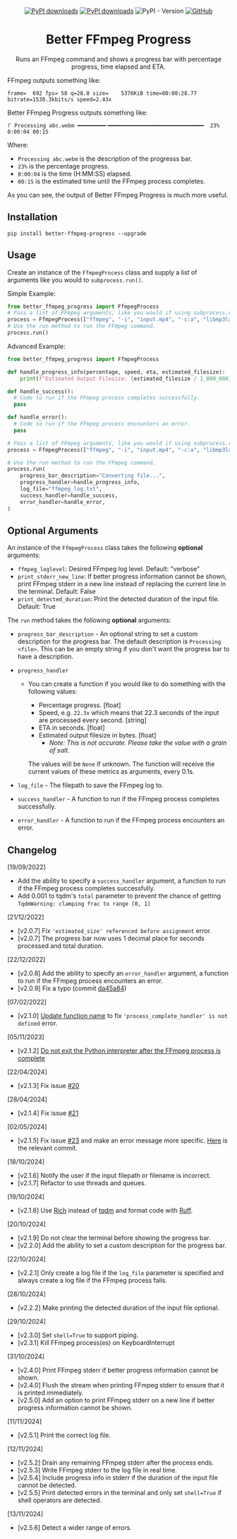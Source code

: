 <div align="center">

[![PyPI downloads](https://img.shields.io/pypi/dm/better-ffmpeg-progress?label=PyPI&color=blue)](https://pypistats.org/packages/better-ffmpeg-progress)
[![PyPI downloads](https://img.shields.io/pypi/dd/better-ffmpeg-progress?label=PyPI&color=blue)](https://pypistats.org/packages/better-ffmpeg-progress)
![PyPI - Version](https://img.shields.io/pypi/v/better-ffmpeg-progress)
[![GitHub](https://img.shields.io/github/license/crypticsignal/better-ffmpeg-progress?label=License&color=blue)](LICENSE.txt)

# Better FFmpeg Progress
Runs an FFmpeg command and shows a progress bar with percentage progress, time elapsed and ETA.
</div>

FFmpeg outputs something like:
```
frame=  692 fps= 58 q=28.0 size=    5376KiB time=00:00:28.77 bitrate=1530.3kbits/s speed=2.43x
```
Better FFmpeg Progress outputs something like:
```
⠏ Processing abc.webm ━━━━━━━━━╺━━━━━━━━━━━━━━━━━━━━━━━━━━━━━━  23% 0:00:04 00:15
```
Where:
- `Processing abc.webm` is the description of the progresss bar.
- `23%` is the percentage progress.
- `0:00:04` is the time (H:MM:SS) elapsed.
- `00:15` is the estimated time until the FFmpeg process completes.

As you can see, the output of Better FFmpeg Progress is much more useful.

## Installation
```
pip install better-ffmpeg-progress --upgrade
```

## Usage
Create an instance of the `FfmpegProcess` class and supply a list of arguments like you would to `subprocess.run()`.

Simple Example:
```py
from better_ffmpeg_progress import FfmpegProcess
# Pass a list of FFmpeg arguments, like you would if using subprocess.run()
process = FfmpegProcess(["ffmpeg", "-i", "input.mp4", "-c:a", "libmp3lame", "output.mp3"])
# Use the run method to run the FFmpeg command.
process.run()
```

Advanced Example:
```py
from better_ffmpeg_progress import FfmpegProcess

def handle_progress_info(percentage, speed, eta, estimated_filesize):
    print(f"Estimated Output Filesize: {estimated_filesize / 1_000_000} MB")

def handle_success():
  # Code to run if the FFmpeg process completes successfully.
  pass

def handle_error():
  # Code to run if the FFmpeg process encounters an error.
  pass

# Pass a list of FFmpeg arguments, like you would if using subprocess.run() or subprocess.Popen()
process = FfmpegProcess(["ffmpeg", "-i", "input.mp4", "-c:a", "libmp3lame", "output.mp3"])

# Use the run method to run the FFmpeg command.
process.run(
    progress_bar_description="Converting file...",
    progress_handler=handle_progress_info,
    log_file="ffmpeg_log.txt",
    success_handler=handle_success,
    error_handler=handle_error,
)
```

## Optional Arguments
An instance of the `FfmpegProcess` class takes the following **optional** arguments:

- `ffmpeg_loglevel`: Desired FFmpeg log level. Default: "verbose"
- `print_stderr_new_line`: If better progress information cannot be shown, print FFmpeg stderr in a new line instead of replacing the current line in the terminal. Default: False
- `print_detected_duration`: Print the detected duration of the input file. Default: True

The `run` method takes the following **optional** arguments:
- `progress_bar_description` - An optional string to set a custom description for the progress bar. The default description is `Processing <file>`. This can be an empty string if you don't want the progress bar to have a description.
- `progress_handler`
  - You can create a function if you would like to do something with the following values:
    - Percentage progress. [float]
    - Speed, e.g. `22.3x` which means that 22.3 seconds of the input are processed every second. [string]
    - ETA in seconds. [float]
    - Estimated output filesize in bytes. [float]
      - _Note: This is not accurate. Please take the value with a grain of salt._

    The values will be `None` if unknown. The function will receive the current values of these metrics as arguments, every 0.1s.

- `log_file` -  The filepath to save the FFmpeg log to.
- `success_handler` - A function to run if the FFmpeg process completes successfully.
- `error_handler` - A function to run if the FFmpeg process encounters an error.

## Changelog
[19/09/2022]
- Add the ability to specify a `success_handler` argument, a function to run if the FFmpeg process completes successfully.
- Add 0.001 to tqdm's `total` parameter to prevent the chance of getting `TqdmWarning: clamping frac to range [0, 1]`

[21/12/2022]
- [v2.0.7] Fix `'estimated_size' referenced before assignment` error.
- [v2.0.7] The progress bar now uses 1 decimal place for seconds processed and total duration.

[22/12/2022]
- [v2.0.8] Add the ability to specify an `error_handler` argument, a function to run if the FFmpeg process encounters an error.
- [v2.0.9] Fix a typo (commit [da45a84](https://github.com/CrypticSignal/better-ffmpeg-progress/commit/da45a8416856ab7d3c7b748db5703fa3dbc65f60))

[07/02/2022]
- [v2.1.0] [Update function name](https://github.com/CrypticSignal/better-ffmpeg-progress/commit/572fe8a0d71957d00b833134a4d35170630203fa) to fix `'process_complete_handler' is not defined` error.

[05/11/2023]
- [v2.1.2] [Do not exit the Python interpreter after the FFmpeg process is complete](https://github.com/CrypticSignal/better-ffmpeg-progress/commit/0a358810773835297faae688689c6e0d8a5859ae)

[22/04/2024]
- [v2.1.3] Fix issue [#20](https://github.com/CrypticSignal/better-ffmpeg-progress/issues/20)

[28/04/2024]
- [v2.1.4] Fix issue [#21](https://github.com/CrypticSignal/better-ffmpeg-progress/issues/21)

[02/05/2024]
- [v2.1.5] Fix issue [#23](https://github.com/CrypticSignal/better-ffmpeg-progress/issues/23) and make an error message more specific. [Here](https://github.com/CrypticSignal/better-ffmpeg-progress/commit/a6ef7f26d080b684144021301f3b2aa5e0834dae) is the relevant commit.

[18/10/2024]
- [v2.1.6] Notify the user if the input filepath or filename is incorrect.
- [v2.1.7] Refactor to use threads and queues.

[19/10/2024]
- [v2.1.8] Use [Rich](https://github.com/Textualize/rich) instead of [tqdm](https://github.com/tqdm/tqdm) and format code with [Ruff](https://github.com/astral-sh/ruff).

[20/10/2024]
- [v2.1.9] Do not clear the terminal before showing the progress bar.
- [v2.2.0] Add the ability to set a custom description for the progress bar.

[22/10/2024]
- [v2.2.1] Only create a log file if the `log_file` parameter is specified and always create a log file if the FFmpeg process fails.

[28/10/2024]
- [v2.2.2] Make printing the detected duration of the input file optional.

[29/10/2024]
- [v2.3.0] Set `shell=True` to support piping.
- [v2.3.1] Kill FFmpeg process(es) on KeyboardInterrupt

[31/10/2024]
- [v2.4.0] Print FFmpeg stderr if better progress information cannot be shown.
- [v2.4.0] Flush the stream when printing FFmpeg stderr to ensure that it is printed immediately.
- [v2.5.0] Add an option to print FFmpeg stderr on a new line if better progress information cannot be shown.

[11/11/2024]
- [v2.5.1] Print the correct log file.

[12/11/2024]
- [v2.5.2] Drain any remaining FFmpeg stderr after the process ends.
- [v2.5.3] Write FFmpeg stderr to the log file in real time.
- [v2.5.4] Include progress info in stderr if the duration of the input file cannot be detected.
- [v2.5.5] Print detected errors in the terminal and only set `shell=True` if shell operators are detected.

[13/11/2024]
- [v2.5.6] Detect a wider range of errors.